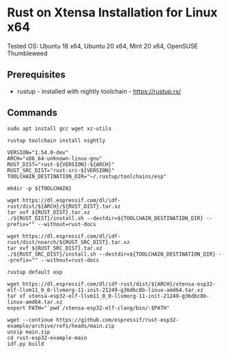 # Rust on Xtensa Installation for Linux x64

Tested OS: Ubuntu 18 x64, Ubuntu 20 x64, Mint 20 x64, OpenSUSE Thumbleweed

## Prerequisites

- rustup - installed with nightly toolchain - https://rustup.rs/

## Commands

```
sudo apt install gcc wget xz-utils

rustup toolchain install nightly

VERSION="1.54.0-dev"
ARCH="x86_64-unknown-linux-gnu"
RUST_DIST="rust-${VERSION}-${ARCH}"
RUST_SRC_DIST="rust-src-${VERSION}"
TOOLCHAIN_DESTINATION_DIR="~/.rustup/toolchains/esp"

mkdir -p ${TOOLCHAIN}

wget https://dl.espressif.com/dl/idf-rust/dist/${ARCH}/${RUST_DIST}.tar.xz
tar xvf ${RUST_DIST}.tar.xz
./${RUST_DIST}/install.sh --destdir=${TOOLCHAIN_DESTINATION_DIR} --prefix="" --without=rust-docs

wget https://dl.espressif.com/dl/idf-rust/dist/noarch/${RUST_SRC_DIST}.tar.xz
tar xvf ${RUST_SRC_DIST}.tar.xz
./${RUST_SRC_DIST}/install.sh --destdir=${TOOLCHAIN_DESTINATION_DIR} --prefix="" --without=rust-docs

rustup default esp

wget https://dl.espressif.com/dl/idf-rust/dist/${ARCH}/xtensa-esp32-elf-llvm11_0_0-llvmorg-11-init-21249-g36dbc8b-linux-amd64.tar.xz
tar xf xtensa-esp32-elf-llvm11_0_0-llvmorg-11-init-21249-g36dbc8b-linux-amd64.tar.xz
export PATH="`pwd`/xtensa-esp32-elf-clang/bin/:$PATH"

wget --continue https://github.com/espressif/rust-esp32-example/archive/refs/heads/main.zip
unzip main.zip
cd rust-esp32-example-main
idf.py build
```
